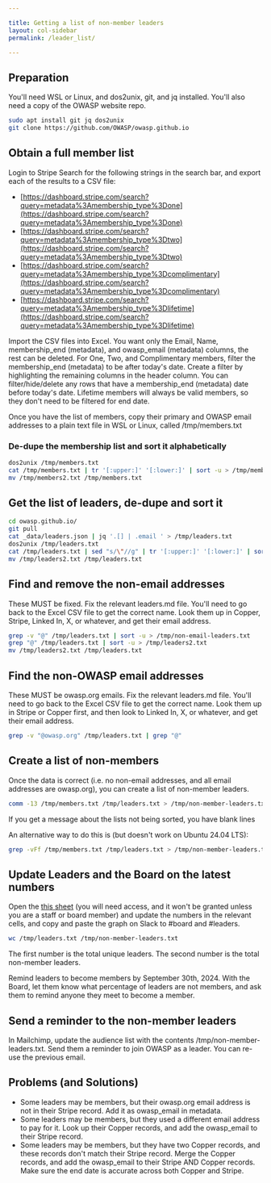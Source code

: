 ```yaml
---

title: Getting a list of non-member leaders
layout: col-sidebar
permalink: /leader_list/

---
```


## Preparation

You'll need WSL or Linux, and dos2unix, git, and jq installed. You'll also need a copy of the OWASP website repo.

```bash
sudo apt install git jq dos2unix
git clone https://github.com/OWASP/owasp.github.io
```

## Obtain a full member list

Login to Stripe
Search for the following strings in the search bar, and export each of the results to a CSV file:

- [https://dashboard.stripe.com/search?query=metadata%3Amembership_type%3Done](https://dashboard.stripe.com/search?query=metadata%3Amembership_type%3Done)
- [https://dashboard.stripe.com/search?query=metadata%3Amembership_type%3Dtwo](https://dashboard.stripe.com/search?query=metadata%3Amembership_type%3Dtwo)
- [https://dashboard.stripe.com/search?query=metadata%3Amembership_type%3Dcomplimentary](https://dashboard.stripe.com/search?query=metadata%3Amembership_type%3Dcomplimentary)
- [https://dashboard.stripe.com/search?query=metadata%3Amembership_type%3Dlifetime](https://dashboard.stripe.com/search?query=metadata%3Amembership_type%3Dlifetime)

Import the CSV files into Excel. You want only the Email, Name, membership_end (metadata), and owasp_email (metadata) columns, the rest can be deleted. For One, Two, and Complimentary members, filter the membership_end (metadata) to be after today's date. Create a filter by highlighting the remaining columns in the header column. You can filter/hide/delete any rows that have a membership_end (metadata) date before today's date. Lifetime members will always be valid members, so they don't need to be filtered for end date.

Once you have the list of members, copy their primary and OWASP email addresses to a plain text file in WSL or Linux, called /tmp/members.txt

### De-dupe the membership list and sort it alphabetically

```bash
dos2unix /tmp/members.txt
cat /tmp/members.txt | tr '[:upper:]' '[:lower:]' | sort -u > /tmp/members2.txt
mv /tmp/members2.txt /tmp/members.txt
```

## Get the list of leaders, de-dupe and sort it

```bash
cd owasp.github.io/
git pull
cat _data/leaders.json | jq '.[] | .email ' > /tmp/leaders.txt
dos2unix /tmp/leaders.txt
cat /tmp/leaders.txt | sed "s/\"//g" | tr '[:upper:]' '[:lower:]' | sort -u > /tmp/leaders2.txt
mv /tmp/leaders2.txt /tmp/leaders.txt
```

## Find and remove the non-email addresses

These MUST be fixed. Fix the relevant leaders.md file. You'll need to go back to the Excel CSV file to get the correct name. Look them up in Copper, Stripe, Linked In, X, or whatever, and get their email address.

```bash
grep -v "@" /tmp/leaders.txt | sort -u > /tmp/non-email-leaders.txt
grep "@" /tmp/leaders.txt | sort -u > /tmp/leaders2.txt
mv /tmp/leaders2.txt /tmp/leaders.txt
```

## Find the non-OWASP email addresses

These MUST be owasp.org emails. Fix the relevant leaders.md file. You'll need to go back to the Excel CSV file to get the correct name. Look them up in Stripe or Copper first, and then look to Linked In, X, or whatever, and get their email address.

```bash
grep -v "@owasp.org" /tmp/leaders.txt | grep "@"
```

## Create a list of non-members

Once the data is correct (i.e. no non-email addresses, and all email addresses are owasp.org), you can create a list of non-member leaders.

```bash
comm -13 /tmp/members.txt /tmp/leaders.txt > /tmp/non-member-leaders.txt
```

If you get a message about the lists not being sorted, you have blank lines

An alternative way to do this is (but doesn't work on Ubuntu 24.04 LTS):

```bash
grep -vFf /tmp/members.txt /tmp/leaders.txt > /tmp/non-member-leaders.txt
```

## Update Leaders and the Board on the latest numbers

Open the [this sheet](https://docs.google.com/spreadsheets/d/1CbapOU2P_lp9S6mDX-9E9UfvViA99Qtd73YmiWzezVc/edit?usp=sharing) (you will need access, and it won't be granted unless you are a staff or board member) and update the numbers in the relevant cells, and copy and paste the graph on Slack to #board and #leaders.

```bash
wc /tmp/leaders.txt /tmp/non-member-leaders.txt
```

The first number is the total unique leaders. The second number is the total non-member leaders.

Remind leaders to become members by September 30th, 2024. With the Board, let them know what percentage of leaders are not members, and ask them to remind anyone they meet to become a member.

## Send a reminder to the non-member leaders

In Mailchimp, update the audience list with the contents /tmp/non-member-leaders.txt. Send them a reminder to join OWASP as a leader. You can re-use the previous email.

## Problems (and Solutions)

- Some leaders may be members, but their owasp.org email address is not in their Stripe record. Add it as owasp_email in metadata.
- Some leaders may be members, but they used a different email address to pay for it. Look up their Copper records, and add the owasp_email to their Stripe record.
- Some leaders may be members, but they have two Copper records, and these records don't match their Stripe record. Merge the Copper records, and add the owasp_email to their Stripe AND Copper records. Make sure the end date is accurate across both Copper and Stripe.
